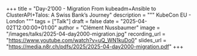 +++
title = "Day-2’000 - Migration From kubeadm+Ansible to ClusterAPI+Talos: A Swiss Bank’s Journey"
description = """
KubeCon EU - London
"""
tags = ["Talk"]
draft = false
date = "2025-04-02T12:00:00+01:00"
author = "Clément Nussbaumer"
image = "/images/talks/2025-04-day2000-migration.jpg"
recording_url = "https://www.youtube.com/watch?v=uQ_WN1kuDo0"
slides_url = "https://media.n8r.ch/pdfs/2025/2025-04-day2000-migration.pdf"
+++
